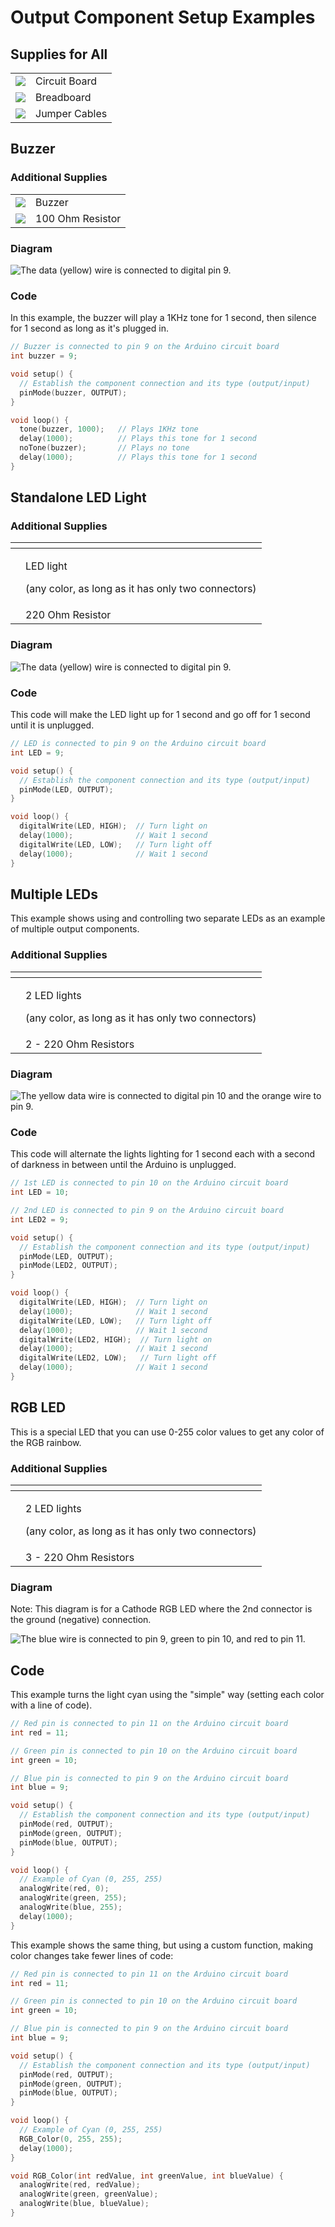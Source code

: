 # Output Component Setup Examples

## Supplies for All

|  |  |
| :--- | :--- |
| ![](../../.gitbook/assets/image%20%28288%29.png)  | Circuit Board |
| ![](../../.gitbook/assets/image%20%28303%29.png)  | Breadboard |
| ![](../../.gitbook/assets/image%20%28305%29.png)  | Jumper Cables |

## Buzzer

### Additional Supplies

|  |  |
| :--- | :--- |
| ![](../../.gitbook/assets/image%20%28297%29.png)  | Buzzer |
| ![](../../.gitbook/assets/image%20%28284%29.png)  | 100 Ohm Resistor |

### Diagram

![The data \(yellow\) wire is connected to digital pin 9.](../../.gitbook/assets/image%20%28306%29.png)

### Code

In this example, the buzzer will play a 1KHz tone for 1 second, then silence for 1 second as long as it's plugged in.

```cpp
// Buzzer is connected to pin 9 on the Arduino circuit board
int buzzer = 9;

void setup() {
  // Establish the component connection and its type (output/input)
  pinMode(buzzer, OUTPUT);
}

void loop() {
  tone(buzzer, 1000);   // Plays 1KHz tone
  delay(1000);          // Plays this tone for 1 second
  noTone(buzzer);       // Plays no tone
  delay(1000);          // Plays this tone for 1 second
}
```

## Standalone LED Light

### Additional Supplies

<table>
  <thead>
    <tr>
      <th style="text-align:left"></th>
      <th style="text-align:left"></th>
    </tr>
  </thead>
  <tbody>
    <tr>
      <td style="text-align:left">
        <img src="../../.gitbook/assets/image (286).png" alt/>
      </td>
      <td style="text-align:left">
        <p>LED light</p>
        <p>(any color, as long as it has only two connectors)</p>
      </td>
    </tr>
    <tr>
      <td style="text-align:left">
        <img src="../../.gitbook/assets/image (291).png" alt/>
      </td>
      <td style="text-align:left">220 Ohm Resistor</td>
    </tr>
  </tbody>
</table>

### Diagram

![The data \(yellow\) wire is connected to digital pin 9.](../../.gitbook/assets/image%20%28289%29.png)

### Code

This code will make the LED light up for 1 second and go off for 1 second until it is unplugged.

```cpp
// LED is connected to pin 9 on the Arduino circuit board
int LED = 9;

void setup() {
  // Establish the component connection and its type (output/input)
  pinMode(LED, OUTPUT);
}

void loop() {
  digitalWrite(LED, HIGH);  // Turn light on
  delay(1000);              // Wait 1 second
  digitalWrite(LED, LOW);   // Turn light off
  delay(1000);              // Wait 1 second
}
```

## Multiple LEDs

This example shows using and controlling two separate LEDs as an example of multiple output components.

### Additional Supplies

<table>
  <thead>
    <tr>
      <th style="text-align:left"></th>
      <th style="text-align:left"></th>
    </tr>
  </thead>
  <tbody>
    <tr>
      <td style="text-align:left">
        <img src="../../.gitbook/assets/image (286).png" alt/>
      </td>
      <td style="text-align:left">
        <p>2 LED lights</p>
        <p>(any color, as long as it has only two connectors)</p>
      </td>
    </tr>
    <tr>
      <td style="text-align:left">
        <img src="../../.gitbook/assets/image (291).png" alt/>
      </td>
      <td style="text-align:left">2 - 220 Ohm Resistors</td>
    </tr>
  </tbody>
</table>

### Diagram

![The yellow data wire is connected to digital pin 10 and the orange wire to pin 9.](../../.gitbook/assets/image%20%28281%29.png)

### Code

This code will alternate the lights lighting for 1 second each with a second of darkness in between until the Arduino is unplugged.

```cpp
// 1st LED is connected to pin 10 on the Arduino circuit board
int LED = 10;

// 2nd LED is connected to pin 9 on the Arduino circuit board
int LED2 = 9;

void setup() {
  // Establish the component connection and its type (output/input)
  pinMode(LED, OUTPUT);
  pinMode(LED2, OUTPUT);
}

void loop() {
  digitalWrite(LED, HIGH);  // Turn light on
  delay(1000);              // Wait 1 second
  digitalWrite(LED, LOW);   // Turn light off
  delay(1000);              // Wait 1 second
  digitalWrite(LED2, HIGH);  // Turn light on
  delay(1000);              // Wait 1 second
  digitalWrite(LED2, LOW);   // Turn light off
  delay(1000);              // Wait 1 second
}
```

## RGB LED

This is a special LED that you can use 0-255 color values to get any color of the RGB rainbow.

### Additional Supplies

<table>
  <thead>
    <tr>
      <th style="text-align:left"></th>
      <th style="text-align:left"></th>
    </tr>
  </thead>
  <tbody>
    <tr>
      <td style="text-align:left">
        <img src="../../.gitbook/assets/image (280).png" alt/>
      </td>
      <td style="text-align:left">
        <p>2 LED lights</p>
        <p>(any color, as long as it has only two connectors)</p>
      </td>
    </tr>
    <tr>
      <td style="text-align:left">
        <img src="../../.gitbook/assets/image (291).png" alt/>
      </td>
      <td style="text-align:left">3 - 220 Ohm Resistors</td>
    </tr>
  </tbody>
</table>

### Diagram

Note: This diagram is for a Cathode RGB LED where the 2nd connector is the ground \(negative\) connection.

![The blue wire is connected to pin 9, green to pin 10, and red to pin 11.](../../.gitbook/assets/image%20%28301%29.png)

## Code

This example turns the light cyan using the "simple" way \(setting each color with a line of code\).

```cpp
// Red pin is connected to pin 11 on the Arduino circuit board
int red = 11;

// Green pin is connected to pin 10 on the Arduino circuit board
int green = 10;

// Blue pin is connected to pin 9 on the Arduino circuit board
int blue = 9;

void setup() {
  // Establish the component connection and its type (output/input)
  pinMode(red, OUTPUT);
  pinMode(green, OUTPUT);
  pinMode(blue, OUTPUT);
}

void loop() {
  // Example of Cyan (0, 255, 255)
  analogWrite(red, 0);
  analogWrite(green, 255);
  analogWrite(blue, 255);
  delay(1000);
} 
```

This example shows the same thing, but using a custom function, making color changes take fewer lines of code:

```cpp
// Red pin is connected to pin 11 on the Arduino circuit board
int red = 11;

// Green pin is connected to pin 10 on the Arduino circuit board
int green = 10;

// Blue pin is connected to pin 9 on the Arduino circuit board
int blue = 9;

void setup() {
  // Establish the component connection and its type (output/input)
  pinMode(red, OUTPUT);
  pinMode(green, OUTPUT);
  pinMode(blue, OUTPUT);
}

void loop() {
  // Example of Cyan (0, 255, 255)
  RGB_Color(0, 255, 255);
  delay(1000);
} 

void RGB_Color(int redValue, int greenValue, int blueValue) {
  analogWrite(red, redValue);
  analogWrite(green, greenValue);
  analogWrite(blue, blueValue);
}
```

